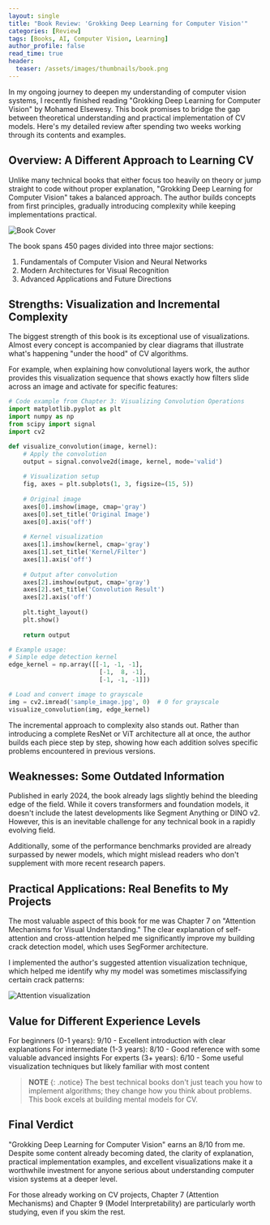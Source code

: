```yaml
---
layout: single
title: "Book Review: 'Grokking Deep Learning for Computer Vision'"
categories: [Review]
tags: [Books, AI, Computer Vision, Learning]
author_profile: false
read_time: true
header:
  teaser: /assets/images/thumbnails/book.png
---
```


In my ongoing journey to deepen my understanding of computer vision systems, I recently finished reading "Grokking Deep Learning for Computer Vision" by Mohamed Elsewesy. This book promises to bridge the gap between theoretical understanding and practical implementation of CV models. Here's my detailed review after spending two weeks working through its contents and examples.

## Overview: A Different Approach to Learning CV

Unlike many technical books that either focus too heavily on theory or jump straight to code without proper explanation, "Grokking Deep Learning for Computer Vision" takes a balanced approach. The author builds concepts from first principles, gradually introducing complexity while keeping implementations practical.

![Book Cover](/assets/images/book-grokking-cv.jpg)

The book spans 450 pages divided into three major sections:
1. Fundamentals of Computer Vision and Neural Networks
2. Modern Architectures for Visual Recognition
3. Advanced Applications and Future Directions

## Strengths: Visualization and Incremental Complexity

The biggest strength of this book is its exceptional use of visualizations. Almost every concept is accompanied by clear diagrams that illustrate what's happening "under the hood" of CV algorithms.

For example, when explaining how convolutional layers work, the author provides this visualization sequence that shows exactly how filters slide across an image and activate for specific features:

```python
# Code example from Chapter 3: Visualizing Convolution Operations
import matplotlib.pyplot as plt
import numpy as np
from scipy import signal
import cv2

def visualize_convolution(image, kernel):
    # Apply the convolution
    output = signal.convolve2d(image, kernel, mode='valid')
    
    # Visualization setup
    fig, axes = plt.subplots(1, 3, figsize=(15, 5))
    
    # Original image
    axes[0].imshow(image, cmap='gray')
    axes[0].set_title('Original Image')
    axes[0].axis('off')
    
    # Kernel visualization
    axes[1].imshow(kernel, cmap='gray')
    axes[1].set_title('Kernel/Filter')
    axes[1].axis('off')
    
    # Output after convolution
    axes[2].imshow(output, cmap='gray')
    axes[2].set_title('Convolution Result')
    axes[2].axis('off')
    
    plt.tight_layout()
    plt.show()
    
    return output

# Example usage:
# Simple edge detection kernel
edge_kernel = np.array([[-1, -1, -1],
                         [-1,  8, -1],
                         [-1, -1, -1]])

# Load and convert image to grayscale
img = cv2.imread('sample_image.jpg', 0)  # 0 for grayscale
visualize_convolution(img, edge_kernel)
```

The incremental approach to complexity also stands out. Rather than introducing a complete ResNet or ViT architecture all at once, the author builds each piece step by step, showing how each addition solves specific problems encountered in previous versions.

## Weaknesses: Some Outdated Information

Published in early 2024, the book already lags slightly behind the bleeding edge of the field. While it covers transformers and foundation models, it doesn't include the latest developments like Segment Anything or DINO v2. However, this is an inevitable challenge for any technical book in a rapidly evolving field.

Additionally, some of the performance benchmarks provided are already surpassed by newer models, which might mislead readers who don't supplement with more recent research papers.

## Practical Applications: Real Benefits to My Projects

The most valuable aspect of this book for me was Chapter 7 on "Attention Mechanisms for Visual Understanding." The clear explanation of self-attention and cross-attention helped me significantly improve my building crack detection model, which uses SegFormer architecture.

I implemented the author's suggested attention visualization technique, which helped me identify why my model was sometimes misclassifying certain crack patterns:

![Attention visualization](/assets/images/attention-vis.jpg)

## Value for Different Experience Levels

For beginners (0-1 years): 9/10 - Excellent introduction with clear explanations
For intermediate (1-3 years): 8/10 - Good reference with some valuable advanced insights
For experts (3+ years): 6/10 - Some useful visualization techniques but likely familiar with most content

> **NOTE**
> {: .notice}
> The best technical books don't just teach you how to implement algorithms; they change how you think about problems. This book excels at building mental models for CV.

## Final Verdict

"Grokking Deep Learning for Computer Vision" earns an 8/10 from me. Despite some content already becoming dated, the clarity of explanation, practical implementation examples, and excellent visualizations make it a worthwhile investment for anyone serious about understanding computer vision systems at a deeper level.

For those already working on CV projects, Chapter 7 (Attention Mechanisms) and Chapter 9 (Model Interpretability) are particularly worth studying, even if you skim the rest.